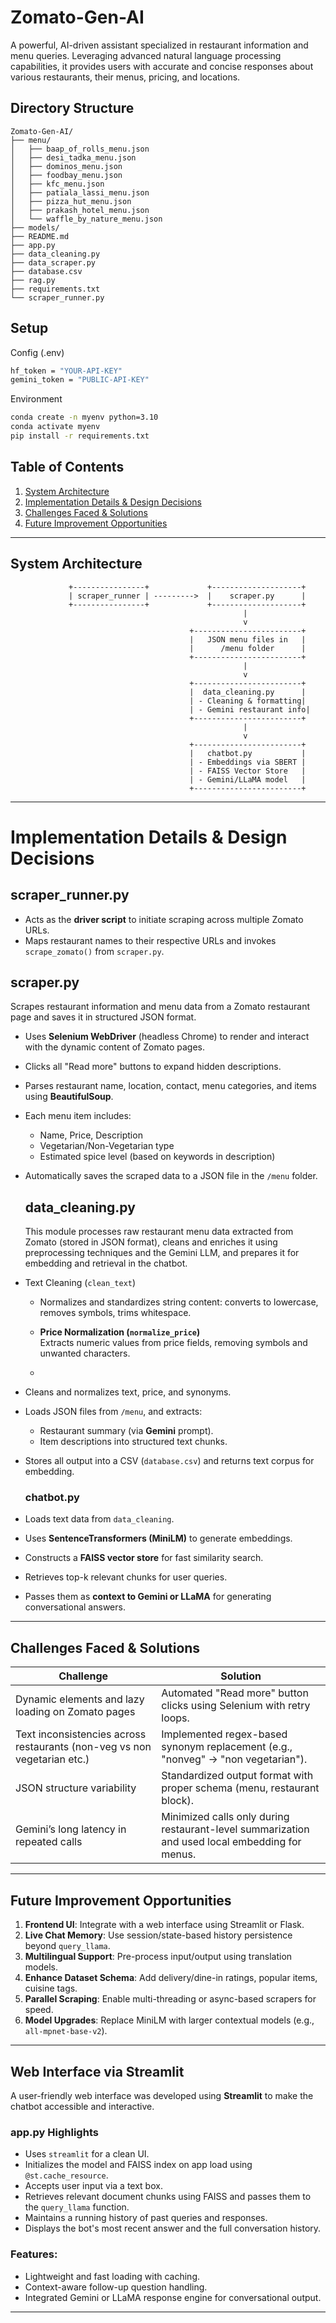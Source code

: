 # Zomato-Gen-AI

A powerful, AI-driven assistant specialized in restaurant information and menu queries. Leveraging advanced natural language processing capabilities, it provides users with accurate and concise responses about various restaurants, their menus, pricing, and locations.

## Directory Structure

```
Zomato-Gen-AI/
├── menu/
│   ├── baap_of_rolls_menu.json
│   ├── desi_tadka_menu.json
│   ├── dominos_menu.json
│   ├── foodbay_menu.json
│   ├── kfc_menu.json
│   ├── patiala_lassi_menu.json
│   ├── pizza_hut_menu.json
│   ├── prakash_hotel_menu.json
│   └── waffle_by_nature_menu.json
├── models/
├── README.md
├── app.py
├── data_cleaning.py
├── data_scraper.py
├── database.csv
├── rag.py
├── requirements.txt
└── scraper_runner.py

```
## Setup
Config (.env)
```sh
hf_token = "YOUR-API-KEY"
gemini_token = "PUBLIC-API-KEY"
```

Environment
```sh
conda create -n myenv python=3.10
conda activate myenv
pip install -r requirements.txt
```

## Table of Contents
1. [System Architecture](#system-architecture)
2. [Implementation Details & Design Decisions](#implementation-details--design-decisions)
3. [Challenges Faced & Solutions](#challenges-faced--solutions)
4. [Future Improvement Opportunities](#future-improvement-opportunities)

---

## System Architecture

```
             +----------------+             +--------------------+             
             | scraper_runner | --------->  |    scraper.py      |             
             +----------------+             +--------------------+             
                                                    |                          
                                                    v                          
                                        +------------------------+             
                                        |   JSON menu files in   |             
                                        |      /menu folder      |             
                                        +------------------------+             
                                                    |                          
                                                    v                          
                                        +------------------------+             
                                        |  data_cleaning.py      |             
                                        | - Cleaning & formatting|             
                                        | - Gemini restaurant info|            
                                        +------------------------+             
                                                    |                          
                                                    v                          
                                        +------------------------+             
                                        |   chatbot.py           |             
                                        | - Embeddings via SBERT |             
                                        | - FAISS Vector Store   |             
                                        | - Gemini/LLaMA model   |             
                                        +------------------------+             
```

---

# Implementation Details & Design Decisions

## scraper_runner.py
- Acts as the **driver script** to initiate scraping across multiple Zomato URLs.
- Maps restaurant names to their respective URLs and invokes `scrape_zomato()` from `scraper.py`.

## scraper.py
Scrapes restaurant information and menu data from a Zomato restaurant page and saves it in structured JSON format.
- Uses **Selenium WebDriver** (headless Chrome) to render and interact with the dynamic content of Zomato pages.
- Clicks all "Read more" buttons to expand hidden descriptions.
- Parses restaurant name, location, contact, menu categories, and items using **BeautifulSoup**.
- Each menu item includes:
  - Name, Price, Description
  - Vegetarian/Non-Vegetarian type
  - Estimated spice level (based on keywords in description)
- Automatically saves the scraped data to a JSON file in the `/menu` folder.

  ## data_cleaning.py
  This module processes raw restaurant menu data extracted from Zomato (stored in JSON format), cleans and enriches it using preprocessing techniques and the Gemini LLM, and prepares it for embedding and retrieval in the chatbot.

- Text Cleaning (`clean_text`)
  - Normalizes and standardizes string content: converts to lowercase, removes symbols, trims whitespace.

  - **Price Normalization (`normalize_price`)**  
  Extracts numeric values from price fields, removing symbols and unwanted characters.
  - 
- Cleans and normalizes text, price, and synonyms.
- Loads JSON files from `/menu`, and extracts:
  - Restaurant summary (via **Gemini** prompt).
  - Item descriptions into structured text chunks.
- Stores all output into a CSV (`database.csv`) and returns text corpus for embedding.

  ### chatbot.py
- Loads text data from `data_cleaning`.
- Uses **SentenceTransformers (MiniLM)** to generate embeddings.
- Constructs a **FAISS vector store** for fast similarity search.
- Retrieves top-k relevant chunks for user queries.
- Passes them as **context to Gemini or LLaMA** for generating conversational answers.

---

## Challenges Faced & Solutions

| Challenge | Solution |
|----------|----------|
| Dynamic elements and lazy loading on Zomato pages | Automated "Read more" button clicks using Selenium with retry loops. |
| Text inconsistencies across restaurants (non-veg vs non vegetarian etc.) | Implemented regex-based synonym replacement (e.g., "nonveg" → "non vegetarian"). |
| JSON structure variability | Standardized output format with proper schema (menu, restaurant block). |
| Gemini’s long latency in repeated calls | Minimized calls only during restaurant-level summarization and used local embedding for menus. |

---

## Future Improvement Opportunities

1. **Frontend UI**: Integrate with a web interface using Streamlit or Flask.
2. **Live Chat Memory**: Use session/state-based history persistence beyond `query_llama`.
3. **Multilingual Support**: Pre-process input/output using translation models.
4. **Enhance Dataset Schema**: Add delivery/dine-in ratings, popular items, cuisine tags.
5. **Parallel Scraping**: Enable multi-threading or async-based scrapers for speed.
6. **Model Upgrades**: Replace MiniLM with larger contextual models (e.g., `all-mpnet-base-v2`).


---

## Web Interface via Streamlit

A user-friendly web interface was developed using **Streamlit** to make the chatbot accessible and interactive.

### app.py Highlights
- Uses `streamlit` for a clean UI.
- Initializes the model and FAISS index on app load using `@st.cache_resource`.
- Accepts user input via a text box.
- Retrieves relevant document chunks using FAISS and passes them to the `query_llama` function.
- Maintains a running history of past queries and responses.
- Displays the bot's most recent answer and the full conversation history.

### Features:
- Lightweight and fast loading with caching.
- Context-aware follow-up question handling.
- Integrated Gemini or LLaMA response engine for conversational output.

---
